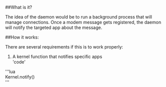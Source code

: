 ##What is it?

The idea of the daemon would be to run a background process that will manage connections. Once a modem message gets registered, the daemon will notify the targeted app about the message.

##How it works:

There are several requirements if this is to work properly:

1. A kernel function that notifies specific apps  
'code'

'''lua  
Kernel.notify()  
'''  

